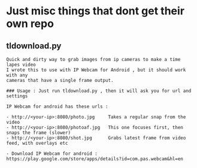 # Just misc things that dont get their own repo 

## tldownload.py

    Quick and dirty way to grab images from ip cameras to make a time lapes video
    I wrote this to use with IP Webcam for Android , but it should work with any
    cameras that have a single frame output.

    ### Usage : Just run tldownload.py , then it will ask you for url and settings

    IP Webcam for android has these urls :

    - http://<your-ip>:8080/photo.jpg     Takes a regular snap from the video
    - http://<your-ip>:8080/photoaf.jpg   This one focuses first, then snaps the frame (slower)
    - http://<your-ip>:8080/shot.jpg      Grabs latest frame from video feed, with overlays etc

    - Download IP Webcam for android : https://play.google.com/store/apps/details?id=com.pas.webcam&hl=en
